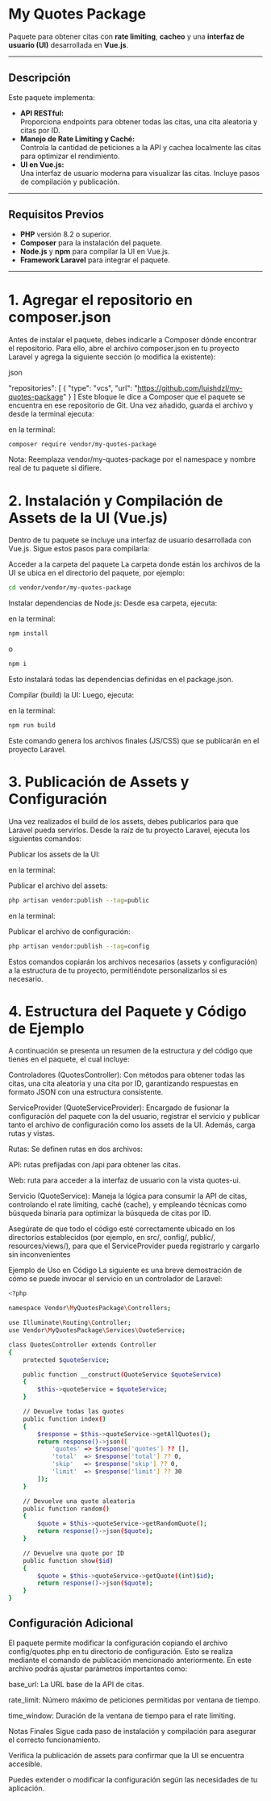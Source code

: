 # My Quotes Package

Paquete para obtener citas con **rate limiting**, **cacheo** y una **interfaz de usuario (UI)** desarrollada en **Vue.js**.

---

## Descripción

Este paquete implementa:

- **API RESTful:**  
  Proporciona endpoints para obtener todas las citas, una cita aleatoria y citas por ID.
- **Manejo de Rate Limiting y Caché:**  
  Controla la cantidad de peticiones a la API y cachea localmente las citas para optimizar el rendimiento.
- **UI en Vue.js:**  
  Una interfaz de usuario moderna para visualizar las citas. Incluye pasos de compilación y publicación.

---

## Requisitos Previos

- **PHP** versión 8.2 o superior.
- **Composer** para la instalación del paquete.
- **Node.js** y **npm** para compilar la UI en Vue.js.
- **Framework Laravel** para integrar el paquete.

---


# 1. Agregar el repositorio en composer.json
Antes de instalar el paquete, debes indicarle a Composer dónde encontrar el repositorio. Para ello, abre el archivo composer.json en tu proyecto Laravel y agrega la siguiente sección (o modifica la existente):

json

"repositories": [
    {
        "type": "vcs",
        "url": "https://github.com/luishdzl/my-quotes-package"
    }
]
Este bloque le dice a Composer que el paquete se encuentra en ese repositorio de Git. Una vez añadido, guarda el archivo y desde la terminal ejecuta:

en la terminal:

```bash
composer require vendor/my-quotes-package
```

Nota: Reemplaza vendor/my-quotes-package por el namespace y nombre real de tu paquete si difiere.

# 2. Instalación y Compilación de Assets de la UI (Vue.js)
Dentro de tu paquete se incluye una interfaz de usuario desarrollada con Vue.js. Sigue estos pasos para compilarla:

Acceder a la carpeta del paquete
La carpeta donde están los archivos de la UI se ubica en el directorio del paquete, por ejemplo:
```bash
cd vendor/vendor/my-quotes-package
```
Instalar dependencias de Node.js:
Desde esa carpeta, ejecuta:

en la terminal:
```bash
npm install
```
o
```bash
npm i
```
Esto instalará todas las dependencias definidas en el package.json.

Compilar (build) la UI:
Luego, ejecuta:

en la terminal:
```bash
npm run build
```

Este comando genera los archivos finales (JS/CSS) que se publicarán en el proyecto Laravel.

# 3. Publicación de Assets y Configuración
Una vez realizados el build de los assets, debes publicarlos para que Laravel pueda servirlos. Desde la raíz de tu proyecto Laravel, ejecuta los siguientes comandos:

Publicar los assets de la UI:

en la terminal:

Publicar el archivo del assets:
```bash
php artisan vendor:publish --tag=public
```

en la terminal:

Publicar el archivo de configuración:
```bash
php artisan vendor:publish --tag=config
```

Estos comandos copiarán los archivos necesarios (assets y configuración) a la estructura de tu proyecto, permitiéndote personalizarlos si es necesario.

# 4. Estructura del Paquete y Código de Ejemplo
A continuación se presenta un resumen de la estructura y del código que tienes en el paquete, el cual incluye:

Controladores (QuotesController):
Con métodos para obtener todas las citas, una cita aleatoria y una cita por ID, garantizando respuestas en formato JSON con una estructura consistente.

ServiceProvider (QuoteServiceProvider):
Encargado de fusionar la configuración del paquete con la del usuario, registrar el servicio y publicar tanto el archivo de configuración como los assets de la UI. Además, carga rutas y vistas.

Rutas:
Se definen rutas en dos archivos:

API: rutas prefijadas con /api para obtener las citas.

Web: ruta para acceder a la interfaz de usuario con la vista quotes-ui.

Servicio (QuoteService):
Maneja la lógica para consumir la API de citas, controlando el rate limiting, caché (cache), y empleando técnicas como búsqueda binaria para optimizar la búsqueda de citas por ID.

Asegúrate de que todo el código esté correctamente ubicado en los directorios establecidos (por ejemplo, en src/, config/, public/, resources/views/), para que el ServiceProvider pueda registrarlo y cargarlo sin inconvenientes


Ejemplo de Uso en Código
La siguiente es una breve demostración de cómo se puede invocar el servicio en un controlador de Laravel:

```bash
<?php

namespace Vendor\MyQuotesPackage\Controllers;

use Illuminate\Routing\Controller;
use Vendor\MyQuotesPackage\Services\QuoteService;

class QuotesController extends Controller
{
    protected $quoteService;

    public function __construct(QuoteService $quoteService)
    {
        $this->quoteService = $quoteService;
    }

    // Devuelve todas las quotes
    public function index()
    {
        $response = $this->quoteService->getAllQuotes();
        return response()->json([
            'quotes' => $response['quotes'] ?? [],
            'total'  => $response['total'] ?? 0,
            'skip'   => $response['skip'] ?? 0,
            'limit'  => $response['limit'] ?? 30
        ]);
    }

    // Devuelve una quote aleatoria
    public function random()
    {
        $quote = $this->quoteService->getRandomQuote();
        return response()->json($quote);
    }

    // Devuelve una quote por ID
    public function show($id)
    {
        $quote = $this->quoteService->getQuote((int)$id);
        return response()->json($quote);
    }
}
```

## Configuración Adicional
El paquete permite modificar la configuración copiando el archivo config/quotes.php en tu directorio de configuración. Esto se realiza mediante el comando de publicación mencionado anteriormente. En este archivo podrás ajustar parámetros importantes como:

base_url: La URL base de la API de citas.

rate_limit: Número máximo de peticiones permitidas por ventana de tiempo.

time_window: Duración de la ventana de tiempo para el rate limiting.

Notas Finales
Sigue cada paso de instalación y compilación para asegurar el correcto funcionamiento.

Verifica la publicación de assets para confirmar que la UI se encuentra accesible.

Puedes extender o modificar la configuración según las necesidades de tu aplicación.
